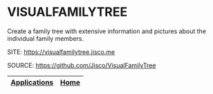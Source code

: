 # VISUALFAMILYTREE

 Create a family tree with extensive information and pictures 
 about the individual family members.

 SITE: https://visualfamilytree.jisco.me

 SOURCE: https://github.com/Jisco/VisualFamilyTree

 | [Applications](https://portable-linux-apps.github.io/apps.html) | [Home](https://portable-linux-apps.github.io)
 | --- | --- |
